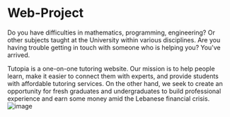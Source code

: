 # Web-Project
Do you have difficulties in mathematics, programming, engineering? Or other subjects taught at the University within various disciplines. Are you having trouble getting in touch with someone who is helping you? You've arrived. 

Tutopia is a one-on-one tutoring website. Our mission is to help people learn, make it easier to connect them with experts, and provide students with affordable tutoring services. On the other hand, we seek to create an opportunity for fresh graduates and undergraduates to build professional experience and earn some money amid the Lebanese financial crisis.
![image](https://user-images.githubusercontent.com/91896008/212570712-16baf7da-710e-4c78-9efc-6bb40598e2e2.png)

